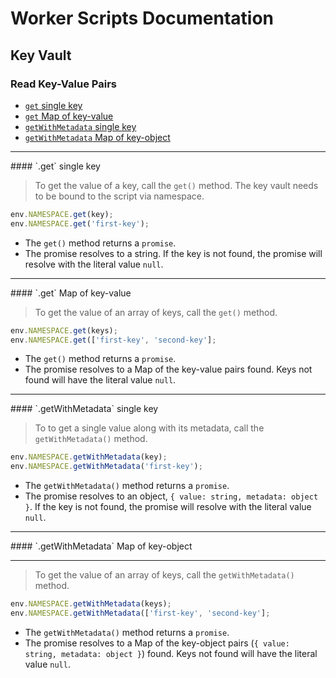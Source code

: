 # Worker Scripts Documentation

## Key Vault

### Read Key-Value Pairs

* [`get` single key](#get-single-key)
* [`get` Map of key-value](#get-map-of-key-value)
* [`getWithMetadata` single key](#getwithmetadata-single-key)
* [`getWithMetadata` Map of key-object](#getwithmetadata-map-of-key-object)

<hr/>
#### `.get` single key

> To get the value of a key, call the `get()` method. The key vault needs to be bound to the script via namespace.

```javascript
env.NAMESPACE.get(key);
env.NAMESPACE.get('first-key');
```

* The `get()` method returns a `promise`.
* The promise resolves to a string. If the key is not found, the promise will resolve with the literal value `null`.

<hr/>
#### `.get` Map of key-value

> To get the value of an array of keys, call the `get()` method.

```javascript
env.NAMESPACE.get(keys);
env.NAMESPACE.get(['first-key', 'second-key'];
```

* The `get()` method returns a `promise`.
* The promise resolves to a Map of the key-value pairs found. Keys not found will have the literal value `null`.

<hr/>
#### `.getWithMetadata` single key

> To to get a single value along with its metadata, call the `getWithMetadata()` method.

```javascript
env.NAMESPACE.getWithMetadata(key);
env.NAMESPACE.getWithMetadata('first-key');
```

* The `getWithMetadata()` method returns a `promise`.
* The promise resolves to an object, `{ value: string, metadata: object }`. If the key is not found, the promise will resolve with the literal value `null`.

<hr/>
#### `.getWithMetadata` Map of key-object
<hr/>

> To get the value of an array of keys, call the `getWithMetadata()` method.

```javascript
env.NAMESPACE.getWithMetadata(keys);
env.NAMESPACE.getWithMetadata(['first-key', 'second-key'];
```

* The `getWithMetadata()` method returns a `promise`.
* The promise resolves to a Map of the key-object pairs (`{ value: string, metadata: object }`) found. Keys not found will have the literal value `null`.
